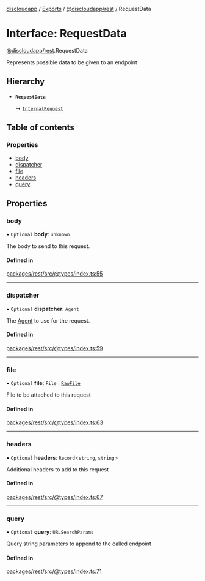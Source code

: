 [discloudapp](../README.md) / [Exports](../modules.md) / [@discloudapp/rest](../modules/discloudapp_rest.md) / RequestData

# Interface: RequestData

[@discloudapp/rest](../modules/discloudapp_rest.md).RequestData

Represents possible data to be given to an endpoint

## Hierarchy

- **`RequestData`**

  ↳ [`InternalRequest`](discloudapp_rest.InternalRequest.md)

## Table of contents

### Properties

- [body](discloudapp_rest.RequestData.md#body)
- [dispatcher](discloudapp_rest.RequestData.md#dispatcher)
- [file](discloudapp_rest.RequestData.md#file)
- [headers](discloudapp_rest.RequestData.md#headers)
- [query](discloudapp_rest.RequestData.md#query)

## Properties

### body

• `Optional` **body**: `unknown`

The body to send to this request.

#### Defined in

[packages/rest/src/@types/index.ts:55](https://github.com/discloud/discloud.app/blob/86003e6/packages/rest/src/@types/index.ts#L55)

___

### dispatcher

• `Optional` **dispatcher**: `Agent`

The [Agent](https://undici.nodejs.org/#/docs/api/Agent) to use for the request.

#### Defined in

[packages/rest/src/@types/index.ts:59](https://github.com/discloud/discloud.app/blob/86003e6/packages/rest/src/@types/index.ts#L59)

___

### file

• `Optional` **file**: `File` \| [`RawFile`](discloudapp_util.RawFile.md)

File to be attached to this request

#### Defined in

[packages/rest/src/@types/index.ts:63](https://github.com/discloud/discloud.app/blob/86003e6/packages/rest/src/@types/index.ts#L63)

___

### headers

• `Optional` **headers**: `Record`<`string`, `string`\>

Additional headers to add to this request

#### Defined in

[packages/rest/src/@types/index.ts:67](https://github.com/discloud/discloud.app/blob/86003e6/packages/rest/src/@types/index.ts#L67)

___

### query

• `Optional` **query**: `URLSearchParams`

Query string parameters to append to the called endpoint

#### Defined in

[packages/rest/src/@types/index.ts:71](https://github.com/discloud/discloud.app/blob/86003e6/packages/rest/src/@types/index.ts#L71)
